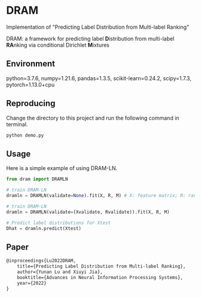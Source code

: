 # DRAM
Implementation of "Predicting Label Distribution from Multi-label Ranking"

DRAM: a framework for predicting label **D**istribution from multi-label **RA**nking via conditional Dirichlet **M**ixtures

## Environment
python=3.7.6, numpy=1.21.6, pandas=1.3.5, scikit-learn=0.24.2, scipy=1.7.3, pytorch=1.13.0+cpu

## Reproducing
Change the directory to this project and run the following command in terminal.
```python
python demo.py
```

## Usage
Here is a simple example of using DRAM-LN.
```python
from dram import DRAMLN

# train DRAM-LN
dramln = DRAMLN(validate=None).fit(X, R, M) # X: feature matrix; R: rankings, e.g., [[0, 2, 1], [3, 1], ...]; M: number of labels

# train DRAM-LN
dramln = DRAMLN(validate=(Xvalidate, Rvalidate)).fit(X, R, M)

# Predict label distributions for Xtest
Dhat = dramln.predict(Xtest)
```

## Paper
```latex
@inproceedings{Lu2022DRAM,
	title={Predicting Label Distribution from Multi-label Ranking},
	author={Yunan Lu and Xiuyi Jia},
	booktitle={Advances in Neural Information Processing Systems},
	year={2022}
}
```
